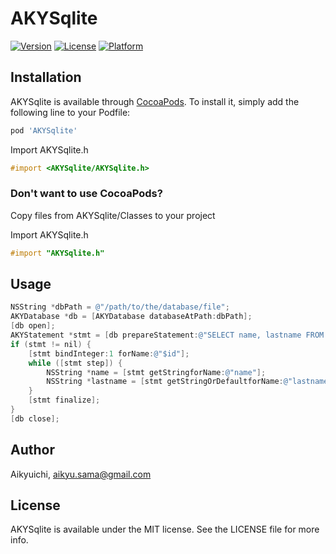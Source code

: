 # AKYSqlite

<!--[![CI Status](https://img.shields.io/travis/Aikyuichi/AKYSqlite.svg?style=flat)](https://travis-ci.org/Aikyuichi/AKYSqlite)-->
[![Version](https://img.shields.io/cocoapods/v/AKYSqlite.svg?style=flat)](https://cocoapods.org/pods/AKYSqlite)
[![License](https://img.shields.io/cocoapods/l/AKYSqlite.svg?style=flat)](https://cocoapods.org/pods/AKYSqlite)
[![Platform](https://img.shields.io/cocoapods/p/AKYSqlite.svg?style=flat)](https://cocoapods.org/pods/AKYSqlite)

<!--## Example

To run the example project, clone the repo, and run `pod install` from the Example directory first.-->

## Installation

AKYSqlite is available through [CocoaPods](https://cocoapods.org). To install
it, simply add the following line to your Podfile:

```ruby
pod 'AKYSqlite'
```
Import AKYSqlite.h
```Objective-C
#import <AKYSqlite/AKYSqlite.h>
```

### Don't want to use CocoaPods?

Copy files from AKYSqlite/Classes to your project

Import AKYSqlite.h
```Objective-C
#import "AKYSqlite.h"
```
## Usage
```Objective-C
NSString *dbPath = @"/path/to/the/database/file";
AKYDatabase *db = [AKYDatabase databaseAtPath:dbPath];
[db open];
AKYStatement *stmt = [db prepareStatement:@"SELECT name, lastname FROM person WHERE person_id = $id"];
if (stmt != nil) {
    [stmt bindInteger:1 forName:@"$id"];
    while ([stmt step]) {
        NSString *name = [stmt getStringforName:@"name"];
        NSString *lastname = [stmt getStringOrDefaultforName:@"lastname"];
    }
    [stmt finalize];
}
[db close];
```

## Author

Aikyuichi, aikyu.sama@gmail.com

## License

AKYSqlite is available under the MIT license. See the LICENSE file for more info.
